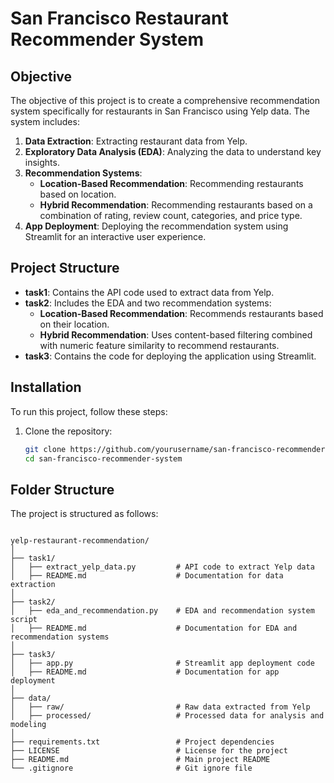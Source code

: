 # San Francisco Restaurant Recommender System

## Objective
The objective of this project is to create a comprehensive recommendation system specifically for restaurants in San Francisco using Yelp data. The system includes:
1. **Data Extraction**: Extracting restaurant data from Yelp.
2. **Exploratory Data Analysis (EDA)**: Analyzing the data to understand key insights.
3. **Recommendation Systems**: 
   - **Location-Based Recommendation**: Recommending restaurants based on location.
   - **Hybrid Recommendation**: Recommending restaurants based on a combination of rating, review count, categories, and price type.
4. **App Deployment**: Deploying the recommendation system using Streamlit for an interactive user experience.

## Project Structure
- **task1**: Contains the API code used to extract data from Yelp.
- **task2**: Includes the EDA and two recommendation systems:
  - **Location-Based Recommendation**: Recommends restaurants based on their location.
  - **Hybrid Recommendation**: Uses content-based filtering combined with numeric feature similarity to recommend restaurants.
- **task3**: Contains the code for deploying the application using Streamlit.

## Installation
To run this project, follow these steps:

1. Clone the repository:
   ```bash
   git clone https://github.com/yourusername/san-francisco-recommender-system.git
   cd san-francisco-recommender-system

## Folder Structure

The project is structured as follows:

```plaintext

yelp-restaurant-recommendation/
│
├── task1/
│   ├── extract_yelp_data.py         # API code to extract Yelp data
│   ├── README.md                    # Documentation for data extraction
│
├── task2/
│   ├── eda_and_recommendation.py    # EDA and recommendation system script
│   ├── README.md                    # Documentation for EDA and recommendation systems
│
├── task3/
│   ├── app.py                       # Streamlit app deployment code
│   ├── README.md                    # Documentation for app deployment
│
├── data/
│   ├── raw/                         # Raw data extracted from Yelp
│   ├── processed/                   # Processed data for analysis and modeling
│
├── requirements.txt                 # Project dependencies
├── LICENSE                          # License for the project
├── README.md                        # Main project README
└── .gitignore                       # Git ignore file
